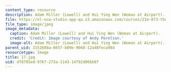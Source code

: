 ```yaml
---
content_type: resource
description: Adam Miller (Lowell) and Hui Ying Wen (Woman at Airport).
file: https://ol-ocw-studio-app-qa.s3.amazonaws.com/courses/21m-873-theater-arts-topics-fall-2004-january-iap-2005/df8705ed9767273a114314f92d06bb07_17.jpg
file_type: image/jpeg
image_metadata:
  caption: Adam Miller (Lowell) and Hui Ying Wen (Woman at Airport).
  credit: 'Credit: Image courtesy of Andy Perelson.'
  image-alt: Adam Miller (Lowell) and Hui Ying Wen (Woman at Airport).
parent_uid: 315260ba-8657-b09e-9068-12a48feca98d
resourcetype: Image
title: 17.jpg
uid: df8705ed-9767-273a-1143-14f92d06bb07
---
```

